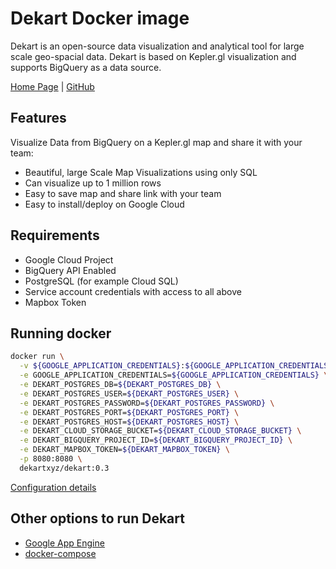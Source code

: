 # Dekart Docker image

Dekart is an open-source data visualization and analytical tool for large scale geo-spacial data. Dekart is based on Kepler.gl visualization and supports BigQuery as a data source.

[Home Page](https://dekart.xyz) | [GitHub](https://github.com/dekart/dekart)

## Features

Visualize Data from BigQuery on a Kepler.gl map and share it with your team:

* Beautiful, large Scale Map Visualizations using only SQL
* Can visualize up to 1 million rows
* Easy to save map and share link with your team
* Easy to install/deploy on Google Cloud

## Requirements

* Google Cloud Project
* BigQuery API Enabled
* PostgreSQL (for example Cloud SQL)
* Service account credentials with access to all above
* Mapbox Token

## Running docker

```bash
docker run \
  -v ${GOOGLE_APPLICATION_CREDENTIALS}:${GOOGLE_APPLICATION_CREDENTIALS} \
  -e GOOGLE_APPLICATION_CREDENTIALS=${GOOGLE_APPLICATION_CREDENTIALS} \
  -e DEKART_POSTGRES_DB=${DEKART_POSTGRES_DB} \
  -e DEKART_POSTGRES_USER=${DEKART_POSTGRES_USER} \
  -e DEKART_POSTGRES_PASSWORD=${DEKART_POSTGRES_PASSWORD} \
  -e DEKART_POSTGRES_PORT=${DEKART_POSTGRES_PORT} \
  -e DEKART_POSTGRES_HOST=${DEKART_POSTGRES_HOST} \
  -e DEKART_CLOUD_STORAGE_BUCKET=${DEKART_CLOUD_STORAGE_BUCKET} \
  -e DEKART_BIGQUERY_PROJECT_ID=${DEKART_BIGQUERY_PROJECT_ID} \
  -e DEKART_MAPBOX_TOKEN=${DEKART_MAPBOX_TOKEN} \
  -p 8080:8080 \
  dekartxyz/dekart:0.3
```
[Configuration details](https://dekart.xyz/docs/configuration/environment-variables/)

## Other options to run Dekart

* [Google App Engine](https://dekart.xyz/docs/self-hosting/app-engine/)
* [docker-compose](https://dekart.xyz/docs/self-hosting/docker-compose/)

